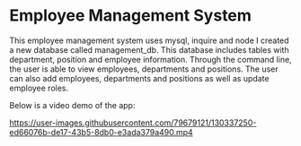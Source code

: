 # Employee Management System

This employee management system uses mysql, inquire and node I created a new database called management_db. This database includes tables with department, position and employee information. Through the command line, the user is able to view employees, departments and positions. The user can also add employees, departments and positions as well as update employee roles. 

Below is a video demo of the app: 

https://user-images.githubusercontent.com/79679121/130337250-ed66076b-de17-43b5-8db0-e3ada379a490.mp4
